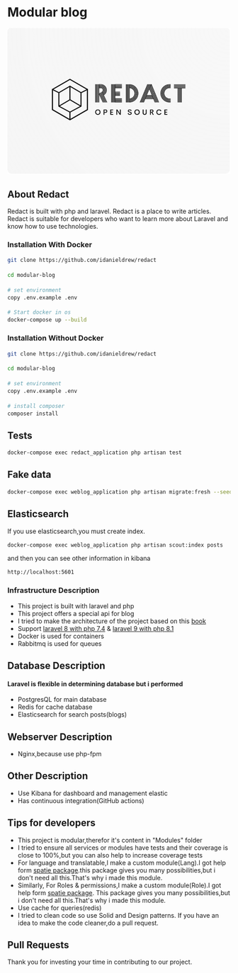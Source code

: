 # Modular blog

<img src="docs/images/logo.png" alt="Mailu">

## About Redact

Redact is built with php and laravel. Redact is a place to write articles. Redact is suitable for developers who want to
learn more about Laravel and know how to use technologies.

### Installation With Docker

```sh
git clone https://github.com/idanieldrew/redact

cd modular-blog

# set environment
copy .env.example .env

# Start docker in os
docker-compose up --build
```

### Installation Without Docker

```sh
git clone https://github.com/idanieldrew/redact

cd modular-blog

# set environment
copy .env.example .env

# install composer
composer install
```

## Tests

```sh
docker-compose exec redact_application php artisan test
```

## Fake data

```sh
docker-compose exec weblog_application php artisan migrate:fresh --seed
```

## Elasticsearch

If you use elasticsearch,you must create index.

```sh
docker-compose exec weblog_application php artisan scout:index posts
```

and then you can see other information in kibana

```sh
http://localhost:5601
```

### Infrastructure Description

- This project is built with laravel and php
- This project offers a special api for blog
- I tried to make the architecture of the project based on
  this [book](https://blog.cleancoder.com/uncle-bob/2012/08/13/the-clean-architecture.html)
- Support [laravel 8 with php 7.4](https://github.com/idanieldrew/modular-blog/releases/tag/v1.2.0)
  & [laravel 9 with php 8.1](https://github.com/idanieldrew/modular-blog/releases/tag/v2.0)
- Docker is used for containers
- Rabbitmq is used for queues

## Database Description

#### Laravel is flexible in determining database but i performed

- PostgresQL for main database
- Redis for cache database
- Elasticsearch for search posts(blogs)

## Webserver Description

- Nginx,because use php-fpm

## Other Description

- Use Kibana for dashboard and management elastic
- Has continuous integration(GitHub actions)

## Tips for developers

- This project is modular,therefor it's content in "Modules" folder
- I tried to ensure all services or modules have tests and their coverage is close to 100%,but you can also help to
  increase coverage tests
- For language and translatable,I make a custom module(Lang).I got help
  form [spatie package](https://github.com/spatie/laravel-translatable).this package gives you many possibilities,but i
  don't need all this.That's why i made this module.
- Similarly, For Roles & permissions,I make a custom module(Role).I got help
  form [spatie package](https://github.com/spatie/laravel-permission). This package gives you many possibilities,but i
  don't need all this.That's why i made this module.
- Use cache for queries(redis)
- I tried to clean code so use Solid and Design patterns. If you have an idea to make the code cleaner,do a pull
  request.

## Pull Requests

Thank you for investing your time in contributing to our project.



